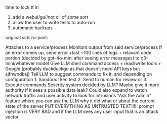 time to lock tf in

1. add a webui/gui/not cli of some sort
2. allow the user to write tests to auto-run
3. automatic backups

original schizo-post:

Attaches to a service/process
Monitors output from said service/process
If an error comes up, send error +last ~100 lines of logs + relavant code portion (decided by gpt-4o-mini after seeing error messages) to o3-mini/whatever model
Give LLM shell command access + read/write tools + Google (probably duckduckgo as that doesn't need API keys but sjfhwndbsj)
Tell LLM to suggest commands to fix it, and depending on configuration 1. Sandbox then test 2. Send to human for review or 3. Execute commands
Severity system decided by LLM? Maybe give it more authority if it sees a possible data leak?
Could also expand to watch network traffic and user activity to look for intrusions
"Ask the Admin" feature where you can ask the LLM why it did what or about the current state of the server
PUT EVERYTHING AS UNTRUSTED TEXT!!!!! prompt injection is VERY BAD and if the LLM sees any user input that is an attack vector